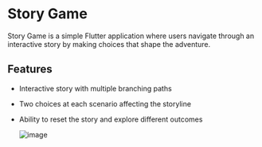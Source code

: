 # Story Game

Story Game is a simple Flutter application where users navigate through an interactive story by making choices that shape the adventure.

## Features
- Interactive story with multiple branching paths
- Two choices at each scenario affecting the storyline
- Ability to reset the story and explore different outcomes

  ![image](https://github.com/user-attachments/assets/db3e4ba6-6480-4961-bf9b-5bae6f2ffc22)
